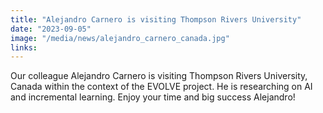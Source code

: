 ```yaml
---
title: "Alejandro Carnero is visiting Thompson Rivers University"
date: "2023-09-05"
image: "/media/news/alejandro_carnero_canada.jpg"
links:
---
```


Our colleague Alejandro Carnero is visiting Thompson Rivers University, Canada within the context of the EVOLVE project. He is researching on AI and incremental learning. Enjoy your time and big success Alejandro!